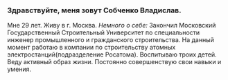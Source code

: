 ### Здравствуйте, меня зовут Собченко Владислав.
Мне 29 лет. 
Живу в г. Москва.
_Немного о себе:_
Закончил Московский Государственный Строительный Университет по специальности инженер промышленного и гражданского строительства. На данный момент работаю в компании по строительству атомных электростанций(подразделение Росатома).
Воспитываю троих детей.
Веду активный образ жизни.
Постоянно совершенствую свои навыки и умения.
